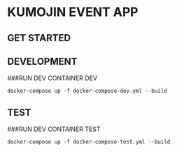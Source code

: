# KUMOJIN EVENT APP

## GET STARTED

## DEVELOPMENT

###RUN DEV CONTAINER DEV

`docker-compose up -f docker-compose-dev.yml --build`

## TEST

###RUN DEV CONTAINER TEST

`docker-compose up -f docker-compose-test.yml --build`

